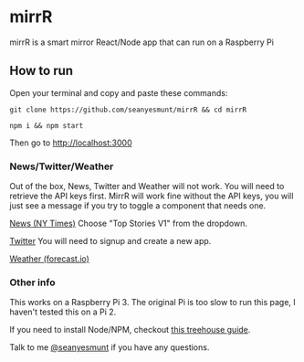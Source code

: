 # mirrR

mirrR is a smart mirror React/Node app that can run on a Raspberry Pi

## How to run

Open your terminal and copy and paste these commands:

`git clone https://github.com/seanyesmunt/mirrR && cd mirrR`

`npm i && npm start`

Then go to [http://localhost:3000](http://localhost:3000)


### News/Twitter/Weather

Out of the box, News, Twitter and Weather will not work. You will need to retrieve the API keys first. MirrR will work fine without the API keys, you will just see a message if you try to toggle a component that needs one.

[News (NY Times)](https://developer.nytimes.com/signup) Choose "Top Stories V1" from the dropdown.

[Twitter](https://apps.twitter.com/) You will need to signup and create a new app.

[Weather (forecast.io)](https://developer.forecast.io/)

### Other info

This works on a Raspberry Pi 3. The original Pi is too slow to run this page, I haven't tested this on a Pi 2.

If you need to install Node/NPM, checkout [this treehouse guide](http://treehouse.github.io/installation-guides/mac/node-mac.html).

Talk to me [@seanyesmunt](https://twitter.com/seanyesmunt) if you have any questions.
